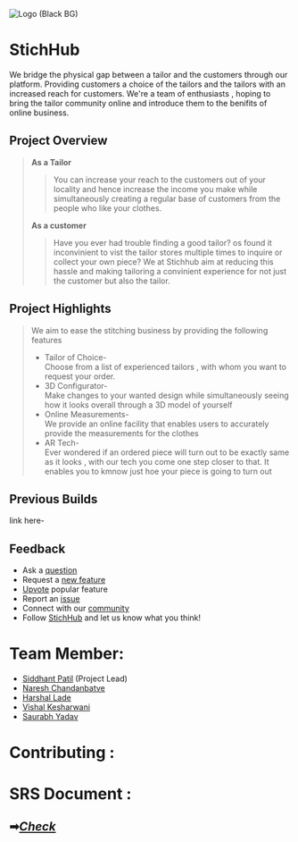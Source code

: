 ![Logo (Black BG)](https://user-images.githubusercontent.com/77800620/217613866-35741ca4-a2a2-4d19-a0ad-5315a5e5a02a.png)

# StichHub

We bridge the physical gap between a tailor and the customers through our platform. Providing customers a choice of the tailors and the tailors with an increased reach for customers.
We're a team of enthusiasts , hoping to bring the tailor community online and introduce them to the benifits of online business.


## Project Overview
>**As a Tailor**
>>You can increase your reach to the customers out of your locality and hence increase the income you make while simultaneously creating a regular base of customers from the people who like your clothes.
>
>**As a customer**
>>Have you ever had trouble finding a good tailor? os found it inconvinient to vist the tailor stores multiple times to inquire or collect your own piece?
We at Stichhub aim at reducing this hassle and making tailoring a convinient experience for not just the customer but also the tailor.

## Project Highlights
>We aim to ease the stitching business by providing the following features
> - Tailor of Choice-<br>
>  Choose from a list of experienced tailors , with whom you want to request your order.
> - 3D Configurator-<br>
>  Make changes to your wanted design while simultaneously seeing how it looks overall through a 3D model of yourself
> - Online Measurements-<br>
>  We provide an online facility that enables users to accurately provide the measurements for the clothes
> - AR Tech-<br>
>  Ever wondered if an ordered piece will turn out to be exactly same as it looks , with our tech you come one step closer to that. It enables you to kmnow just hoe your piece is going to turn out  
## Previous Builds
link here-

## Feedback
 - Ask a [question]()
 - Request a [new feature]()
 - [Upvote]() popular feature
 - Report an [issue]()
 - Connect with our [community]()
 - Follow [StichHub]() and let us know what you think!

# Team Member:
  - [Siddhant Patil](https://github.com/Siddhant-Patil0203) (Project Lead)
  - [Naresh Chandanbatve](https://github.com/Naresh-chandanbatve)
  - [Harshal Lade](https://github.com/LadeHarshal)
  - [Vishal Kesharwani](https://github.com/vishal10kesharwani)
  - [Saurabh Yadav](https://github.com/Saurabb-coder)

# Contributing :

  
# SRS Document :
## ➡[_Check_](SRS.md)




